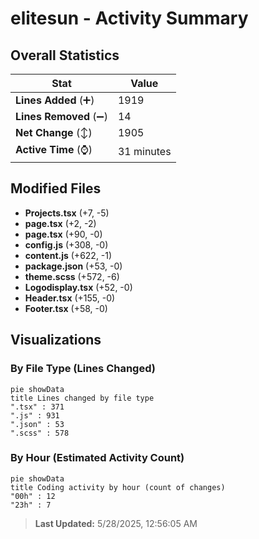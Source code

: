 # elitesun - Activity Summary 

## Overall Statistics

| Stat                   | Value                                                             |
| ---------------------- | ----------------------------------------------------------------- |
| **Lines Added** (➕)   | 1919                                          |
| **Lines Removed** (➖) | 14                                        |
| **Net Change** (↕)    | 1905                |
| **Active Time** (⌚)   | 31 minutes |


## Modified Files
- **Projects.tsx** (+7, -5)
- **page.tsx** (+2, -2)
- **page.tsx** (+90, -0)
- **config.js** (+308, -0)
- **content.js** (+622, -1)
- **package.json** (+53, -0)
- **theme.scss** (+572, -6)
- **Logodisplay.tsx** (+52, -0)
- **Header.tsx** (+155, -0)
- **Footer.tsx** (+58, -0)

## Visualizations

### By File Type (Lines Changed)

```mermaid
pie showData
title Lines changed by file type
".tsx" : 371
".js" : 931
".json" : 53
".scss" : 578
```

### By Hour (Estimated Activity Count)

```mermaid
pie showData
title Coding activity by hour (count of changes)
"00h" : 12
"23h" : 7
```


> **Last Updated:** 5/28/2025, 12:56:05 AM